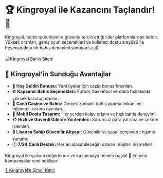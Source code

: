 <h1>🏆 Kingroyal ile Kazancını Taçlandır! 👑</h1>
<p>Kingroyal, bahis tutkunlarının güvenle tercih ettiği lider platformlardan biridir. Yüksek oranları, geniş oyun seçenekleri ve kullanıcı dostu arayüzü ile heyecan dolu bir bahis deneyimi sunuyor! 📈💰</p>
<a href="https://t.me/+vT5xydT9LLBlMzA0" title="Kingroyal’e Katıl">
    <img src="https://i.ibb.co/5K7Ks6w/zzzz3.gif" alt="Kingroyal Bahis Sitesi" style="max-width:100%; height:auto; border-radius:8px;">
</a>
<h2>🌟 Kingroyal’in Sunduğu Avantajlar</h2>
<ul>
    <li>🎁 <strong>Hoş Geldin Bonusu:</strong> Yeni üyeler için cazip bonus fırsatları.</li>
    <li>⚽️ <strong>Kapsamlı Bahis Seçenekleri:</strong> Futbol, basketbol ve daha fazlasında yüksek kazanç oranları.</li>
    <li>🎲 <strong>Canlı Casino ve Bahis:</strong> Gerçek zamanlı bahis yapma imkanı ve eğlenceli casino oyunları.</li>
    <li>📱 <strong>Mobil Dostu Tasarım:</strong> Her yerden kolay erişim ve hızlı bahis deneyimi.</li>
    <li>💳 <strong>Hızlı ve Güvenli Ödeme Yöntemleri:</strong> Sorunsuz para yatırma ve çekme işlemleri.</li>
    <li>🔒 <strong>Lisansa Sahip Güvenilir Altyapı:</strong> Güvenilir ve yasal çerçevede hizmet sunumu.</li>
    <li>🕛 <strong>7/24 Canlı Destek:</strong> Her an ulaşabileceğin uzman müşteri hizmetleri.</li>
</ul>
<p>Kingroyal ile şansını değerlendir ve kazanmaya hemen başla! 🚀 En yeni kampanyalar seni bekliyor!</p>
<a href="https://t.me/+vT5xydT9LLBlMzA0" class="join-button">🔗 Kingroyal’e Şimdi Katıl!</a>
